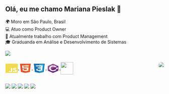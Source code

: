 ## Olá, eu me chamo Mariana Pieslak 👋

🌍 Moro em São Paulo, Brasil <br>
💻 Atuo como Product Owner <br>
🎯 Atualmente trabalho com Product Management <br>
🎓 Graduanda em Análise e Desenvolvimento de Sistemas <br>

<div align="left">
  <a href="https://github.com/MarianaPieslak">
  <img height="180em" src="https://github-readme-stats.vercel.app/api?username=marianapieslak&show_icons=true&theme=dracula&include_all_commits=true&count_private=true"/>
  <!---<img height="100em" src="https://github-readme-stats.vercel.app/api/top-langs/?username=marianapieslak&layout=compact&langs_count=7&theme=dracula"/>-->
</div>

  <div style="display: inline_block"><br>
  <img align="center" alt="Rafa-Js" height="30" width="40" src="https://raw.githubusercontent.com/devicons/devicon/master/icons/javascript/javascript-plain.svg">
  <img align="center" alt="Rafa-HTML" height="30" width="40" src="https://raw.githubusercontent.com/devicons/devicon/master/icons/html5/html5-original.svg">
  <img align="center" alt="Rafa-CSS" height="30" width="40" src="https://raw.githubusercontent.com/devicons/devicon/master/icons/css3/css3-original.svg">
  <img align="center" alt="Rafa-Csharp" height="30" width="40" src="https://raw.githubusercontent.com/devicons/devicon/master/icons/csharp/csharp-original.svg">
  <img align="center" height="40" width="40" src="https://cdn.jsdelivr.net/gh/devicons/devicon/icons/java/java-original-wordmark.svg" />
  <img align="right"  height="150" style="border-radius:50px;" src="https://i.gifer.com/origin/7d/7dab25c7b14a249bbc4790176883d1c5_w200.webp">
    
</div>
  
  ##
  
  <div> 
 
  <a href = "mailto:mariana.pieslak@gmail.com"><img src="https://img.shields.io/badge/Gmail-D14836?style=for-the-badge&logo=gmail&logoColor=white" target="_blank"></a>
  <a href="https://www.linkedin.com/in/marianapieslak/" target="_blank"><img src="https://img.shields.io/badge/-LinkedIn-%230077B5?style=for-the-badge&logo=linkedin&logoColor=white" target="_blank"></a> 
    <a href="https://wa.me/message/WKTMBMKLC3QBK1" target="_blank"><img src="https://img.shields.io/badge/WhatsApp-25D366?style=for-the-badge&logo=whatsapp&logoColor=white" target="_blank"></a> 
  <a href="https://www.instagram.com/pieslaka/" target="_blank"><img src="https://img.shields.io/badge/-Instagram-%23E4405F?style=for-the-badge&logo=instagram&logoColor=white" target="_blank"></a>
    <a href="https://t.me/MarianaPieslak" target="_blank"><img src="https://img.shields.io/badge/Telegram-2CA5E0?style=for-the-badge&logo=telegram&logoColor=white" target="_blank"></a> 
  
